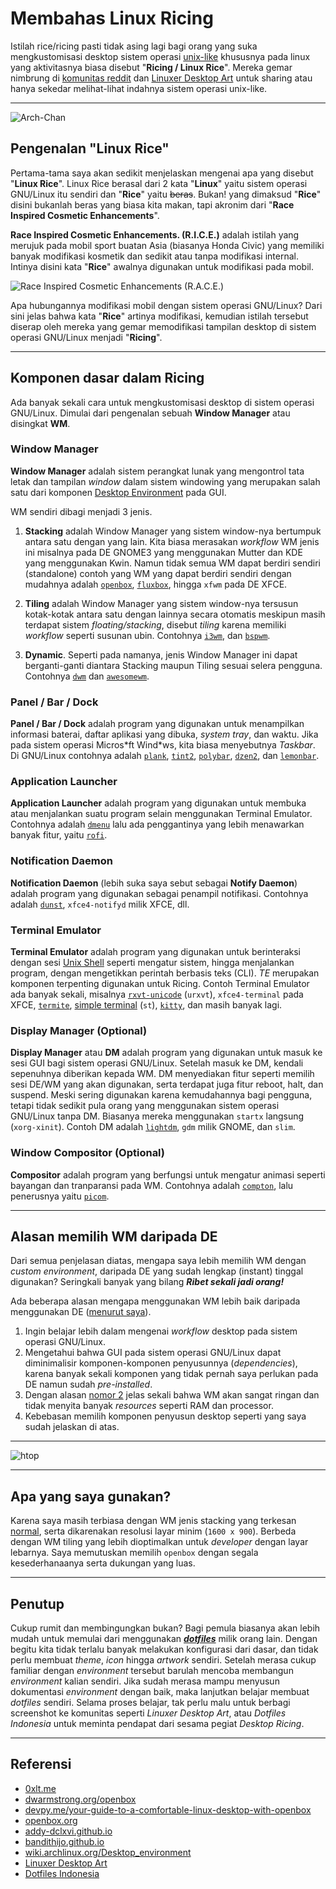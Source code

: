 # Membahas Linux Ricing


Istilah rice/ricing pasti tidak asing lagi bagi orang yang suka mengkustomisasi desktop sistem operasi [unix-like](https://en.wikipedia.org/wiki/Unix-like) khususnya pada linux yang aktivitasnya biasa disebut "**Ricing / Linux Rice**". Mereka gemar nimbrung di [komunitas reddit](https://www.reddit.com/r/unixporn/) dan [Linuxer Desktop Art](https://web.facebook.com/groups/linuxart/) untuk sharing atau hanya sekedar melihat-lihat indahnya sistem operasi unix-like.

<!--more-->

---

![Arch-Chan](arch-chan.png "Arch-Chan")

## Pengenalan "Linux Rice"
Pertama-tama saya akan sedikit menjelaskan mengenai apa yang disebut "**Linux Rice**". Linux Rice berasal dari 2 kata "**Linux**" yaitu sistem operasi GNU/Linux itu sendiri dan "**Rice**" yaitu ~~beras~~. Bukan! yang dimaksud "**Rice**" disini bukanlah beras yang biasa kita makan, tapi akronim dari "**Race Inspired Cosmetic Enhancements**".

**Race Inspired Cosmetic Enhancements. (R.I.C.E.)** adalah istilah yang merujuk pada mobil sport buatan Asia (biasanya Honda Civic) yang memiliki banyak modifikasi kosmetik dan sedikit atau tanpa modifikasi internal. Intinya disini kata "**Rice**" awalnya digunakan untuk modifikasi pada mobil.

![Race Inspired Cosmetic Enhancements (R.A.C.E.)](car-rice.jpg "Race Inspired Cosmetic Enhancements (R.I.C.E.)")

Apa hubungannya modifikasi mobil dengan sistem operasi GNU/Linux? Dari sini jelas bahwa kata "**Rice**" artinya modifikasi, kemudian istilah tersebut diserap oleh mereka yang gemar memodifikasi tampilan desktop di sistem operasi GNU/Linux menjadi "**Ricing**".

---

## Komponen dasar dalam Ricing
Ada banyak sekali cara untuk mengkustomisasi desktop di sistem operasi GNU/Linux. Dimulai dari pengenalan sebuah **Window Manager** atau disingkat **WM**.

### Window Manager
**Window Manager** adalah sistem perangkat lunak yang mengontrol tata letak dan tampilan _window_ dalam sistem windowing yang merupakan salah satu dari komponen [Desktop Environment](https://en.wikipedia.org/wiki/Desktop_environment) pada GUI.

WM sendiri dibagi menjadi 3 jenis.
1. **Stacking** adalah Window Manager yang sistem window-nya bertumpuk antara satu dengan yang lain. Kita biasa merasakan _workflow_ WM jenis ini misalnya pada DE GNOME3 yang menggunakan Mutter dan KDE yang menggunakan Kwin. Namun tidak semua WM dapat berdiri sendiri (standalone) contoh yang WM yang dapat berdiri sendiri dengan mudahnya adalah [`openbox`](http://openbox.org/wiki/Main_Page), [`fluxbox`](http://fluxbox.org/), hingga `xfwm` pada DE XFCE.

2. **Tiling** adalah Window Manager yang sistem window-nya tersusun kotak-kotak antara satu dengan lainnya secara otomatis meskipun masih terdapat sistem _floating/stacking_, disebut _tiling_ karena memiliki _workflow_ seperti susunan ubin. Contohnya [`i3wm`](https://i3wm.org/), dan [`bspwm`](https://github.com/baskerville/bspwm).

3. **Dynamic**. Seperti pada namanya, jenis Window Manager ini dapat berganti-ganti diantara Stacking maupun Tiling sesuai selera pengguna. Contohnya [`dwm`](https://dwm.suckless.org/) dan [`awesomewm`](https://awesomewm.org/).

### Panel / Bar / Dock
**Panel / Bar / Dock** adalah program yang digunakan untuk menampilkan informasi baterai, daftar aplikasi yang dibuka, _system tray_, dan waktu. Jika pada sistem operasi Micros\*ft Wind\*ws, kita biasa menyebutnya _Taskbar_. Di GNU/Linux contohnya adalah [`plank`](https://launchpad.net/plank), [`tint2`](https://gitlab.com/o9000/tint2), [`polybar`](https://github.com/polybar/polybar), [`dzen2`](http://robm.github.io/dzen/), dan [`lemonbar`](https://github.com/LemonBoy/bar).

### Application Launcher
**Application Launcher** adalah program yang digunakan untuk membuka atau menjalankan suatu program selain menggunakan Terminal Emulator. Contohnya adalah [`dmenu`](https://tools.suckless.org/dmenu/) lalu ada penggantinya yang lebih menawarkan banyak fitur, yaitu [`rofi`](https://github.com/davatorium/rofi).

### Notification Daemon
**Notification Daemon** (lebih suka saya sebut sebagai **Notify Daemon**) adalah program yang digunakan sebagai penampil notifikasi. Contohnya adalah [`dunst`](https://dunst-project.org/), `xfce4-notifyd` milik XFCE, dll.

### Terminal Emulator
**Terminal Emulator** adalah program yang digunakan untuk berinteraksi dengan sesi [Unix Shell](https://en.wikipedia.org/wiki/Unix_shell) seperti mengatur sistem, hingga menjalankan program, dengan mengetikkan perintah berbasis teks (CLI). _TE_ merupakan komponen terpenting digunakan untuk Ricing. Contoh Terminal Emulator ada banyak sekali, misalnya [`rxvt-unicode`](http://software.schmorp.de/pkg/rxvt-unicode.html) (`urxvt`), `xfce4-terminal` pada XFCE, [`termite`](https://github.com/thestinger/termite), [simple terminal](https://st.suckless.org/) (`st`), [`kitty`](https://sw.kovidgoyal.net/kitty/), dan masih banyak lagi.

### Display Manager (Optional)
**Display Manager** atau **DM** adalah program yang digunakan untuk masuk ke sesi GUI bagi sistem operasi GNU/Linux. Setelah masuk ke DM, kendali sepenuhnya diberikan kepada WM. DM menyediakan fitur seperti memilih sesi DE/WM yang akan digunakan, serta terdapat juga fitur reboot, halt, dan suspend. Meski sering digunakan karena kemudahannya bagi pengguna, tetapi tidak sedikit pula orang yang menggunakan sistem operasi GNU/Linux tanpa DM. Biasanya mereka menggunakan `startx` langsung (`xorg-xinit`). Contoh DM adalah [`lightdm`](https://github.com/canonical/lightdm), `gdm` milik GNOME, dan `slim`.

### Window Compositor (Optional)
**Compositor** adalah program yang berfungsi untuk mengatur animasi seperti bayangan dan tranparansi pada WM. Contohnya adalah [`compton`](https://github.com/chjj/compton), lalu penerusnya yaitu [`picom`](https://github.com/yshui/picom).

---

## Alasan memilih WM daripada DE
Dari semua penjelasan diatas, mengapa saya lebih memilih WM dengan _custom environment_, daripada DE yang sudah lengkap (instant) tinggal digunakan? Seringkali banyak yang bilang **_Ribet sekali jadi orang!_** 

Ada beberapa alasan mengapa menggunakan WM lebih baik daripada menggunakan DE (<u>menurut saya</u>).  
1. Ingin belajar lebih dalam mengenai _workflow_ desktop pada sistem operasi GNU/Linux.
2. Mengetahui bahwa GUI pada sistem operasi GNU/Linux dapat diminimalisir komponen-komponen penyusunnya (_dependencies_), karena banyak sekali komponen yang tidak pernah saya perlukan pada DE namun sudah _pre-installed_. 
3. Dengan alasan <u>nomor 2</u> jelas sekali bahwa WM akan sangat ringan dan tidak menyita banyak _resources_ seperti RAM dan processor.
4. Kebebasan memilih komponen penyusun desktop seperti yang saya sudah jelaskan di atas.

---

![htop](htop.png "System Monitoring")

---

## Apa yang saya gunakan?
Karena saya masih terbiasa dengan WM jenis stacking yang terkesan <u>normal</u>, serta dikarenakan resolusi layar minim (`1600 x 900`). Berbeda dengan WM tiling yang lebih dioptimalkan untuk _developer_ dengan layar lebarnya. Saya memutuskan memilih `openbox` dengan segala kesederhanaanya serta dukungan yang luas.

---

## Penutup
Cukup rumit dan membingungkan bukan? Bagi pemula biasanya akan lebih mudah untuk memulai dari menggunakan [**_dotfiles_**](https://wiki.archlinux.org/index.php/Dotfiles) milik orang lain. Dengan begitu kita tidak terlalu banyak melakukan konfigurasi dari dasar, dan tidak perlu membuat _theme_, _icon_ hingga _artwork_ sendiri. Setelah merasa cukup familiar dengan _environment_ tersebut barulah mencoba membangun _environment_ kalian sendiri. Jika sudah merasa mampu menyusun dokumentasi _environment_ dengan baik, maka lanjutkan belajar membuat _dotfiles_ sendiri. Selama proses belajar, tak perlu malu untuk berbagi screenshot ke komunitas seperti _Linuxer Desktop Art_, atau _Dotfiles Indonesia_ untuk meminta pendapat dari sesama pegiat _Desktop Ricing_.

---

## Referensi
- [0xlt.me](https://0xlt.me)
- [dwarmstrong.org/openbox](https://www.dwarmstrong.org/openbox/)
- [devpy.me/your-guide-to-a-comfortable-linux-desktop-with-openbox](https://www.devpy.me/your-guide-to-a-comfortable-linux-desktop-with-openbox/)
- [openbox.org](http://openbox.org/wiki/Main_Page)
- [addy-dclxvi.github.io](https://addy-dclxvi.github.io/)
- [bandithijo.github.io](https://bandithijo.github.io/)
- [wiki.archlinux.org/Desktop_environment](https://wiki.archlinux.org/index.php/Desktop_environment)
- [Linuxer Desktop Art](https://web.facebook.com/groups/linuxart)
- [Dotfiles Indonesia](https://www.t.me/dotfiles_id)


